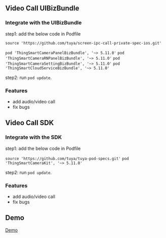 ## Video Call UIBizBundle

### Integrate with the UIBizBundle
step1: add the below code in Podfile

`source 'https://github.com/tuya/screen-ipc-call-private-spec-ios.git'`

`pod 'ThingSmartCameraPanelBizBundle', '~> 5.11.0'`
`pod 'ThingSmartCameraRNPanelBizBundle', '~> 5.11.0'`
`pod 'ThingSmartCameraSettingBizBundle', '~> 5.11.0'`
`pod 'ThingSmartCloudServiceBizBundle', '~> 5.11.0'`

step2: run `pod update`.

### Features
- add audio/video call
- fix bugs


## Video Call SDK

### Integrate with the SDK
step1: add the below code in Podfile

`source 'https://github.com/tuya/tuya-pod-specs.git'`
`pod 'ThingSmartCameraKit', '~> 5.11.0'`

step2: run `pod update`.

### Features
- add audio/video call
- fix bugs

## Demo
[Demo](https://github.com/tuya/tuya-home-ios-sdk-sample-objc/tree/v5.x_ipc)
